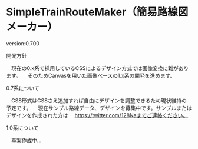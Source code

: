 # SimpleTrainRouteMaker（簡易路線図メーカー）
version:0.700

開発方針

　現在の0.x系で採用しているCSSによるデザイン方式では画像変換に難があります。
　そのためCanvasを用いた画像ベースの1.x系の開発を進めます。

0.7系について

　CSS形式はCSSさえ追加すれば自由にデザインを調整できるため現状維持の予定です。
　現在サンプル路線データ、デザインを募集中です。サンプルまたはデザインを作成された方は
　https://twitter.com/128Naまでご連絡ください。

1.0系について

　草案作成中...
